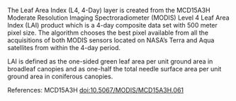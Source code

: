 The Leaf Area Index (L4, 4-Day) layer is created from the MCD15A3H Moderate Resolution Imaging Spectroradiometer (MODIS) Level 4 Leaf Area Index (LAI) product which is a 4-day composite data set with 500 meter pixel size. The algorithm chooses the best pixel available from all the acquisitions of both MODIS sensors located on NASA’s Terra and Aqua satellites from within the 4-day period.

LAI is defined as the one-sided green leaf area per unit ground area in broadleaf canopies and as one-half the total needle surface area per unit ground area in coniferous canopies.

References: MCD15A3H [doi:10.5067/MODIS/MCD15A3H.061](https://doi.org/10.5067/MODIS/MCD15A3H.061)
